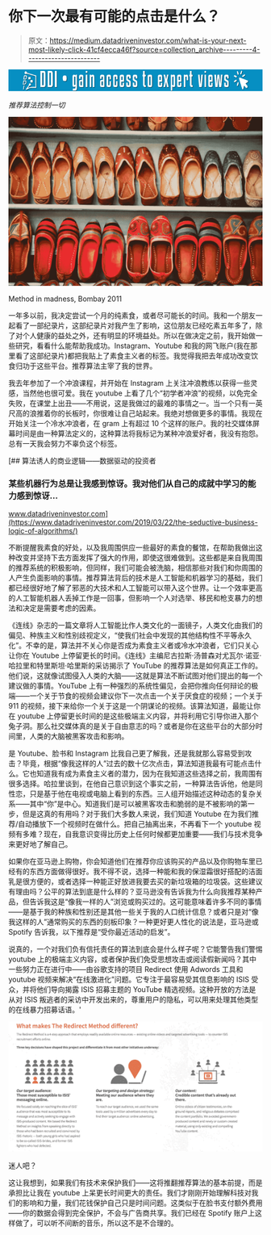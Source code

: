 # 你下一次最有可能的点击是什么？

> 原文：<https://medium.datadriveninvestor.com/what-is-your-next-most-likely-click-41cf4ecca46f?source=collection_archive---------4----------------------->

[![](img/c88573bb0ec19143d6e32b039354fb28.png)](http://www.track.datadriveninvestor.com/1B9E)

*推荐算法控制一切*

![](img/3d504c20a2d40596d06422318a52d01b.png)

Method in madness, Bombay 2011

一年多以前，我决定尝试一个月的纯素食，或者尽可能长的时间。我和一个朋友一起看了一部纪录片，这部纪录片对我产生了影响，这位朋友已经吃素五年多了，除了对个人健康的益处之外，还有明显的环境益处。所以在做决定之前，我开始做一些研究，看看什么能帮助我成功。Instagram、Youtube 和我的网飞账户(我在那里看了这部纪录片)都把我贴上了素食主义者的标签。我觉得我把去年成功改变饮食归功于这些平台。推荐算法主宰了我的世界。

我去年参加了一个冲浪课程，并开始在 Instagram 上关注冲浪教练以获得一些灵感，当然他也很可爱。我在 youtube 上看了几个“初学者冲浪”的视频，以免完全失败，在课堂上出丑——不用说，这是我做过的最难的事情之一。当一个只有一英尺高的浪推着你的长板时，你很难让自己站起来。我绝对想做更多的事情。我现在开始关注一个冷水冲浪者，在 gram 上有超过 10 个这样的账户。我的社交媒体屏幕时间是由一种算法定义的，这种算法将我标记为某种冲浪爱好者，我没有抱怨。总有一天我会努力不辜负这个标签。

[](https://www.datadriveninvestor.com/2019/03/22/the-seductive-business-logic-of-algorithms/) [## 算法诱人的商业逻辑——数据驱动的投资者

### 某些机器行为总是让我感到惊讶。我对他们从自己的成就中学习的能力感到惊讶…

www.datadriveninvestor.com](https://www.datadriveninvestor.com/2019/03/22/the-seductive-business-logic-of-algorithms/) 

不断提醒我素食的好处，以及我周围供应一些最好的素食的餐馆，在帮助我做出这种改变并坚持下去方面发挥了强大的作用，即使这很难做到。这些都是来自我周围的推荐系统的积极影响，但同样，我们可能会被洗脑，相信那些对我们和你周围的人产生负面影响的事情。推荐算法背后的技术是人工智能和机器学习的基础，我们都已经很好地了解了邪恶的大技术和人工智能可以带入这个世界。让一个效率更高的人工智能机器人丢掉工作是一回事，但影响一个人对选举、移民和枪支暴力的想法和决定是需要考虑的因素。

《连线》杂志的一篇文章将人工智能比作人类文化的一面镜子，人类文化由我们的偏见、种族主义和性别歧视定义，“使我们社会中发现的其他结构性不平等永久化”。不幸的是，算法并不关心你是否成为素食主义者或冷水冲浪者，它们只关心让你在 Youtube 上停留更长的时间。《连线》主编尼古拉斯·汤普森对尤瓦尔·诺亚·哈拉里和特里斯坦·哈里斯的采访揭示了 YouTube 的推荐算法是如何真正工作的。他们说，这就像试图侵入人类的大脑——这就是算法不断试图对他们提出的每一个建议做的事情。YouTube 上有一种强烈的系统性偏见，会把你推向任何辩论的极端——一个关于节食的视频会建议你下一次点击一个关于厌食症的视频；一个关于 911 的视频，接下来给你一个关于这是一个阴谋论的视频。该算法知道，最能让你在 youtube 上停留更长时间的是这些极端主义内容，并将利用它引导你进入那个兔子洞。那么社交媒体真的是关于自由意志的吗？或者是你在这些平台的大部分时间里，人类的大脑被黑客攻击和影响。

是 Youtube、脸书和 Instagram 比我自己更了解我，还是我就那么容易受到攻击？毕竟，根据“像我这样的人”过去的数十亿次点击，算法知道我最有可能点击什么。它也知道我有成为素食主义者的潜力，因为在我知道这些选择之前，我周围有很多选择。哈拉里谈到，在他自己意识到这个事实之前，一种算法告诉他，他是同性恋，只是基于他在电视或电脑上看到的东西。三人组开始描述这种动态的复杂关系——其中“你”是中心。知道我们是可以被黑客攻击和脆弱的是不被影响的第一步，但是这真的有用吗？对于我们大多数人来说，我们知道 Youtube 在为我们推荐/自动播放下一个视频时在做什么。把自己抽离出来，不再看下一个 youtube 视频有多难？现在，自我意识变得比历史上任何时候都更加重要——我们与技术竞争来更好地了解自己。

如果你在亚马逊上购物，你会知道他们在推荐你应该购买的产品以及你购物车里已经有的东西方面做得很好。我不得不说，选择一种能和我的保湿霜很好搭配的洁面乳是很方便的，或者选择一种能正好放进我要去买的新垃圾箱的垃圾袋。这些建议有理由吗？公平的算法到底是什么样的？亚马逊没有告诉我为什么向我推荐某种产品，但告诉我这是“像我一样的人”浏览或购买过的。这可能意味着许多不同的事情——是基于我的种族和性别还是其他一些关于我的人口统计信息？或者只是对“像我这样的人”通常购买的东西的刻板印象？一种更好更人性化的说法是，亚马逊或 Spotify 告诉我，以下推荐是“受你最近活动的启发”。

说真的，一个对我们负有信托责任的算法到底会是什么样子呢？它能警告我们警惕 youtube 上的极端主义内容，或者保护我们免受思想攻击或阅读假新闻吗？其中一些努力正在进行中——由谷歌支持的项目 Redirect 使用 Adwords 工具和 youtube 视频来解决“在线激进化”问题。它专注于最容易受其信息影响的 ISIS 受众，并将他们导向揭露 ISIS 招募主题的 YouTube 精选视频。这种开放的方法是从对 ISIS 叛逃者的采访中开发出来的，尊重用户的隐私，可以用来处理其他类型的在线暴力招募话语。'

![](img/d508ec6f834f4c1cfd4b8eaaf3bf596e.png)

迷人吧？

这让我想到，如果我们有技术来保护我们——这将推翻推荐算法的基本前提，而是承担比让我在 youtube 上呆更长时间更大的责任。我们才刚刚开始理解科技对我们的影响和力量，我们花钱保护自己只是时间问题。这类似于在脸书支付额外费用——你的数据会得到完全保护，不会与广告商共享。我们已经在 Spotify 账户上这样做了，可以听不间断的音乐，所以这不是不合理的。
